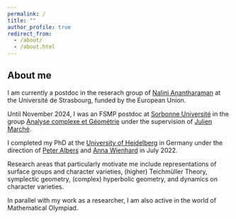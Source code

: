 ```yaml
---
permalink: /
title: ""
author_profile: true
redirect_from: 
  - /about/
  - /about.html
---
```


## About me

I am currently a postdoc in the reserach group of [Nalini Anantharaman](https://irma.math.unistra.fr/~anantharaman/) at the Université de Strasbourg, funded by the European Union.

Until November 2024, I was an FSMP postdoc at [Sorbonne Université](https://www.sorbonne-universite.fr/en) in the group [Analyse complexe et Géométrie](https://www.imj-prg.fr/acg/) under the supervision of [Julien Marché](https://webusers.imj-prg.fr/~julien.marche/).

I completed my PhD at the [University of Heidelberg](https://www.uni-heidelberg.de/) in Germany under the direction of [Peter Albers](https://www.mathi.uni-heidelberg.de/~palbers/) and [Anna Wienhard](https://www.mathi.uni-heidelberg.de/~wienhard/) in July 2022.

Research areas that particularly motivate me include representations of surface groups and character varieties, (higher) Teichmüller Theory, symplectic geometry, (complex)
hyperbolic geometry, and dynamics on character varieties.

In parallel with my work as a researcher, I am also active in the world of Mathematical Olympiad.

